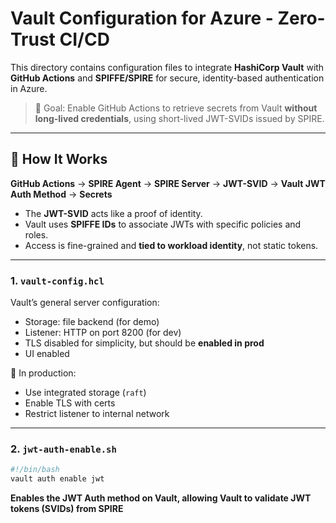 # Vault Configuration for Azure - Zero-Trust CI/CD

This directory contains configuration files to integrate **HashiCorp Vault** with **GitHub Actions** and **SPIFFE/SPIRE** for secure, identity-based authentication in Azure.

> 🎯 Goal: Enable GitHub Actions to retrieve secrets from Vault **without long-lived credentials**, using short-lived JWT-SVIDs issued by SPIRE.

---

## 🔁 How It Works
**GitHub Actions** → **SPIRE Agent** → **SPIRE Server** → **JWT-SVID** → **Vault JWT Auth Method** → **Secrets**


- The **JWT-SVID** acts like a proof of identity.
- Vault uses **SPIFFE IDs** to associate JWTs with specific policies and roles.
- Access is fine-grained and **tied to workload identity**, not static tokens.

---

### 1. `vault-config.hcl`

Vault’s general server configuration:
- Storage: file backend (for demo)
- Listener: HTTP on port 8200 (for dev)
- TLS disabled for simplicity, but should be **enabled in prod**
- UI enabled

🔐 In production:
- Use integrated storage (`raft`)
- Enable TLS with certs
- Restrict listener to internal network

---

### 2. `jwt-auth-enable.sh`

```bash
#!/bin/bash
vault auth enable jwt
```

**Enables the JWT Auth method on Vault, allowing Vault to validate JWT tokens (SVIDs) from SPIRE**
